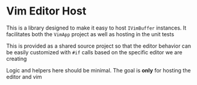 ﻿# Vim Editor Host

This is a library designed to make it easy to host `IVimBuffer` instances. It facilitates both the 
`VimApp` project as well as hosting in the unit tests

This is provided as a shared source project so that the editor behavior can be easily customized with
`#if` calls based on the specific editor we are creating

Logic and helpers here should be minimal. The goal is **only** for hosting the editor and vim

